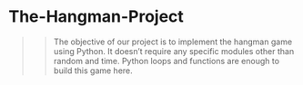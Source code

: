 # The-Hangman-Project
>> The objective of our project is to implement the hangman game using Python.
>> It doesn’t require any specific modules other than random and time. Python loops and functions are enough to build this game here.
